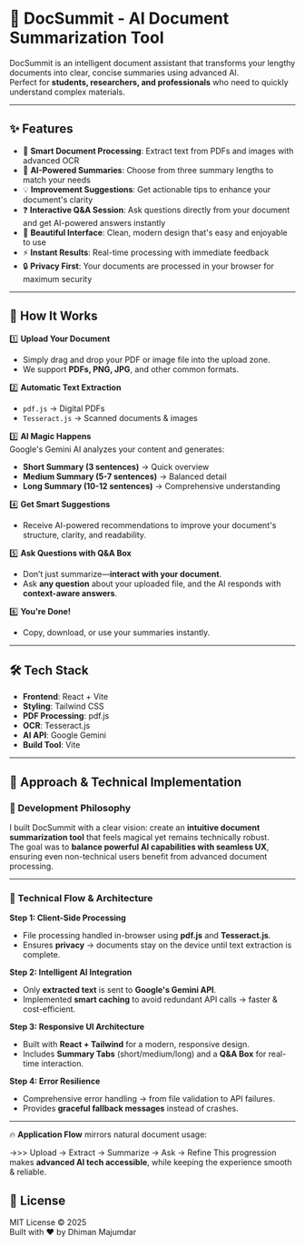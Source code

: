 # 🚀 DocSummit - AI Document Summarization Tool  

DocSummit is an intelligent document assistant that transforms your lengthy documents into clear, concise summaries using advanced AI.  
Perfect for **students, researchers, and professionals** who need to quickly understand complex materials.  

---

## ✨ Features  

- 📄 **Smart Document Processing**: Extract text from PDFs and images with advanced OCR  
- 🤖 **AI-Powered Summaries**: Choose from three summary lengths to match your needs  
- 💡 **Improvement Suggestions**: Get actionable tips to enhance your document's clarity  
- ❓ **Interactive Q&A Session**: Ask questions directly from your document and get AI-powered answers instantly  
- 🎨 **Beautiful Interface**: Clean, modern design that's easy and enjoyable to use  
- ⚡ **Instant Results**: Real-time processing with immediate feedback  
- 🔒 **Privacy First**: Your documents are processed in your browser for maximum security  

---

## 🚀 How It Works  

1️⃣ **Upload Your Document**  
- Simply drag and drop your PDF or image file into the upload zone.  
- We support **PDFs, PNG, JPG**, and other common formats.  

2️⃣ **Automatic Text Extraction**  
- `pdf.js` → Digital PDFs  
- `Tesseract.js` → Scanned documents & images  

3️⃣ **AI Magic Happens**  
Google's Gemini AI analyzes your content and generates:  
- **Short Summary (3 sentences)** → Quick overview  
- **Medium Summary (5-7 sentences)** → Balanced detail  
- **Long Summary (10-12 sentences)** → Comprehensive understanding  

4️⃣ **Get Smart Suggestions**  
- Receive AI-powered recommendations to improve your document's structure, clarity, and readability.  

5️⃣ **Ask Questions with Q&A Box**  
- Don’t just summarize—**interact with your document**.  
- Ask **any question** about your uploaded file, and the AI responds with **context-aware answers**.  

6️⃣ **You're Done!**  
- Copy, download, or use your summaries instantly.  

---

## 🛠️ Tech Stack  

- **Frontend**: React + Vite  
- **Styling**: Tailwind CSS  
- **PDF Processing**: pdf.js  
- **OCR**: Tesseract.js  
- **AI API**: Google Gemini  
- **Build Tool**: Vite  

---

## 🚀 Approach & Technical Implementation  

### 🔹 Development Philosophy  
I built DocSummit with a clear vision: create an **intuitive document summarization tool** that feels magical yet remains technically robust.  
The goal was to **balance powerful AI capabilities with seamless UX**, ensuring even non-technical users benefit from advanced document processing.  

---

### 🔹 Technical Flow & Architecture  

**Step 1: Client-Side Processing**  
- File processing handled in-browser using **pdf.js** and **Tesseract.js**.  
- Ensures **privacy** → documents stay on the device until text extraction is complete.  

**Step 2: Intelligent AI Integration**  
- Only **extracted text** is sent to **Google's Gemini API**.  
- Implemented **smart caching** to avoid redundant API calls → faster & cost-efficient.  

**Step 3: Responsive UI Architecture**  
- Built with **React + Tailwind** for a modern, responsive design.  
- Includes **Summary Tabs** (short/medium/long) and a **Q&A Box** for real-time interaction.  

**Step 4: Error Resilience**  
- Comprehensive error handling → from file validation to API failures.  
- Provides **graceful fallback messages** instead of crashes.  

---

🔥 **Application Flow** mirrors natural document usage:  

->>> Upload → Extract → Summarize → Ask → Refine
     This progression makes **advanced AI tech accessible**, while keeping the experience smooth & reliable.  

## 📄 License  

MIT License © 2025  
Built with ❤️ by Dhiman Majumdar       

